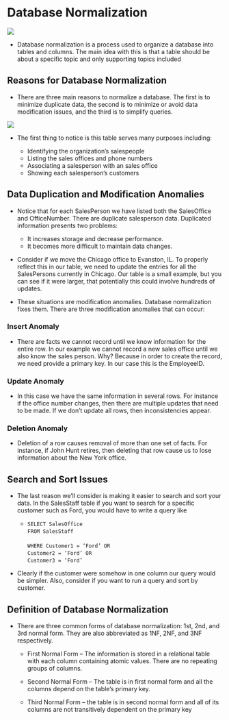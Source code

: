 # Database Normalization

![](https://i.ytimg.com/vi/xoTyrdT9SZI/hqdefault.jpg)
* Database normalization is a process used to organize a database into tables and columns.  The main idea with this is that a table should be about a specific topic and only supporting topics included

## Reasons for Database Normalization

* There are three main reasons to normalize a database.  The first is to minimize duplicate data, the second is to minimize or avoid data modification issues, and the third is to simplify queries. 


![](https://www.essentialsql.com/wp-content/uploads/2014/06/Intro-Table-Not-Normalized.png)

* The first thing to notice is this table serves many purposes including:

  * Identifying the organization’s salespeople
  * Listing the sales offices and phone numbers
  * Associating a salesperson with an sales office
  * Showing each salesperson’s customers

## Data Duplication and Modification Anomalies

* Notice that for each SalesPerson we have listed both the SalesOffice and OfficeNumber. There are duplicate salesperson data. Duplicated information presents two problems:

  * It increases storage and decrease performance.
  * It becomes more difficult to maintain data changes.
* Consider if we move the Chicago office to Evanston, IL. To properly reflect this in our table, we need to update the entries for all the SalesPersons currently in Chicago.  Our table is a small example, but you can see if it were larger, that potentially this could involve hundreds of updates.

* These situations are modification anomalies. Database normalization fixes them. There are three modification anomalies that can occur:

### Insert Anomaly

* There are facts we cannot record until we know information for the entire row.  In our example we cannot record a new sales office until we also know the sales person.  Why?  Because in order to create the record, we need provide a primary key.  In our case this is the EmployeeID.

### Update Anomaly

* In this case we have the same information in several rows. For instance if the office number changes, then there are multiple updates that need to be made.  If we don’t update all rows, then inconsistencies appear.

### Deletion Anomaly

* Deletion of a row causes removal of more than one set of facts.  For instance, if John Hunt retires, then deleting that row cause us to lose information about the New York office.

## Search and Sort Issues

* The last reason we’ll consider is making it easier to search and sort your data.  In the SalesStaff table if you want to search for a specific customer such as Ford, you would have to write a query like

  * `SELECT SalesOffice`</br>
`FROM SalesStaff`</br></br>
`WHERE Customer1 = ‘Ford’ OR`</br>
      `Customer2 = ‘Ford’ OR`</br>
      `Customer3 = ‘Ford’`
* Clearly if the customer were somehow in one column our query would be simpler.  Also, consider if you want to run a query and sort by customer. 

## Definition of Database Normalization

* There are three common forms of database normalization: 1st, 2nd, and 3rd normal form. They are also abbreviated as 1NF, 2NF, and 3NF respectively. 
  
  * First Normal Form – The information is stored in a relational table with each column containing atomic values. There are no repeating groups of columns.
  
  * Second Normal Form – The table is in first normal form and all the columns depend on the table’s primary key.
  
  * Third Normal Form – the table is in second normal form and all of its columns are not transitively dependent on the primary key
